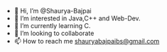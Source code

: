 - 👋 Hi, I’m @Shaurya-Bajpai
- 👀 I’m interested in Java,C++ and Web-Dev.
- 🌱 I’m currently learning C.
- 💞️ I’m looking to collaborate 
- 📫 How to reach me shauryabajpaibs@gmail.com

<!---
Shaurya-Bajpai/Shaurya-Bajpai is a ✨ special ✨ repository because its `README.md` (this file) appears on your GitHub profile.
You can click the Preview link to take a look at your changes.
--->
